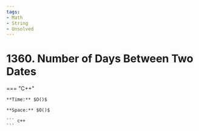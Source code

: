 ```yaml
---
tags:
- Math
- String
- Unsolved
---
```



# 1360. Number of Days Between Two Dates

=== "C++"

    **Time:** $O()$

    **Space:** $O()$

    ``` c++
    ```